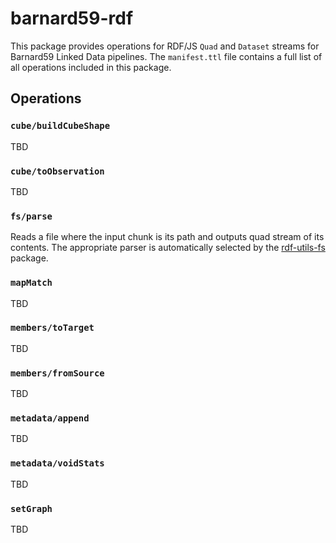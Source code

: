 # barnard59-rdf

This package provides operations for RDF/JS `Quad` and `Dataset` streams for Barnard59 Linked Data pipelines.
The `manifest.ttl` file contains a full list of all operations included in this package. 

## Operations

### `cube/buildCubeShape`

TBD

### `cube/toObservation`

TBD

### `fs/parse`

Reads a file where the input chunk is its path and outputs quad stream of its contents. The appropriate parser is automatically selected by the [rdf-utils-fs](https://npm.im/rdf-utils-fs) package.

### `mapMatch`

TBD

### `members/toTarget`

TBD

### `members/fromSource`

TBD

### `metadata/append`

TBD

### `metadata/voidStats`

TBD

### `setGraph`

TBD
